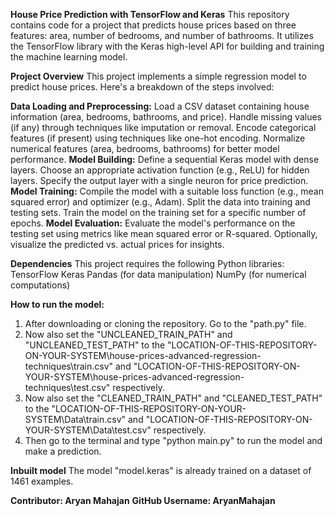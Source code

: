 **House Price Prediction with TensorFlow and Keras**
This repository contains code for a project that predicts house prices based on three features: area, number of bedrooms, and number of bathrooms. It utilizes the TensorFlow library with the Keras high-level API for building and training the machine learning model.

**Project Overview**
This project implements a simple regression model to predict house prices. Here's a breakdown of the steps involved:

**Data Loading and Preprocessing:**
Load a CSV dataset containing house information (area, bedrooms, bathrooms, and price).
Handle missing values (if any) through techniques like imputation or removal.
Encode categorical features (if present) using techniques like one-hot encoding.
Normalize numerical features (area, bedrooms, bathrooms) for better model performance.
**Model Building:**
Define a sequential Keras model with dense layers.
Choose an appropriate activation function (e.g., ReLU) for hidden layers.
Specify the output layer with a single neuron for price prediction.
**Model Training:**
Compile the model with a suitable loss function (e.g., mean squared error) and optimizer (e.g., Adam).
Split the data into training and testing sets.
Train the model on the training set for a specific number of epochs.
**Model Evaluation:**
Evaluate the model's performance on the testing set using metrics like mean squared error or R-squared.
Optionally, visualize the predicted vs. actual prices for insights.

**Dependencies**
This project requires the following Python libraries:
TensorFlow
Keras
Pandas (for data manipulation)
NumPy (for numerical computations)

**How to run the model:**
1. After downloading or cloning the repository. Go to the "path.py" file.
2. Now also set the "UNCLEANED_TRAIN_PATH" and "UNCLEANED_TEST_PATH" to the "LOCATION-OF-THIS-REPOSITORY-ON-YOUR-SYSTEM\house-prices-advanced-regression-techniques\train.csv" and "LOCATION-OF-THIS-REPOSITORY-ON-YOUR-SYSTEM\house-prices-advanced-regression-techniques\test.csv" respectively.
3. Now also set the "CLEANED_TRAIN_PATH" and "CLEANED_TEST_PATH" to the "LOCATION-OF-THIS-REPOSITORY-ON-YOUR-SYSTEM\Data\train.csv" and "LOCATION-OF-THIS-REPOSITORY-ON-YOUR-SYSTEM\Data\test.csv" respectively.
4. Then go to the terminal and type "python main.py" to run the model and make a prediction.

**Inbuilt model**
The model "model.keras" is already trained on a dataset of 1461 examples.

**Contributor: Aryan Mahajan**
**GitHub Username: AryanMahajan**
